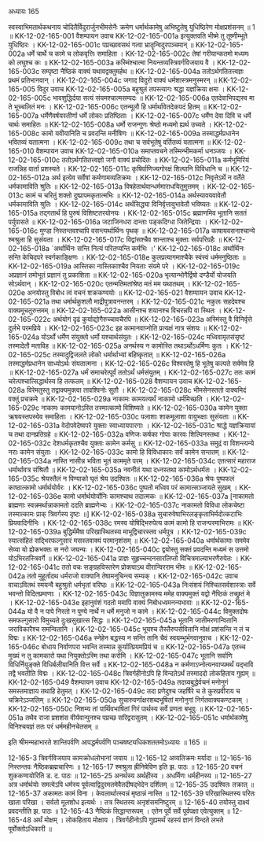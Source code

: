 अध्यायः 165

स्वस्वाभिमतार्थकथनाय चोदितैर्विदुरार्जुनभीमसेनैः क्रमेण धर्मार्थकामेषु अभिष्टुतेषु युधिष्ठिरेण मोक्षप्रशंसनम् ॥ 1 ॥
KK-12-02-165-001	वैशम्पायन उवाच 
KK-12-02-165-001a	इत्युक्तवति भीष्मे तु तूष्णीम्भूते युधिष्ठिरः ।
KK-12-02-165-001c	पप्रच्छावसथं गत्वा भ्रातॄन्विदुरपञ्चमान् ॥
KK-12-02-165-002a	धर्मे चार्थे च कामे च लोकवृत्तिः समाहिता ।
KK-12-02-165-002c	तेषां गरीयान्कतमो मध्यमः को लघुश्च कः ॥
KK-12-02-165-003a	कस्मिंश्चात्मा नियन्तव्यस्त्रिवर्गविजयाय वै ।
KK-12-02-165-003c	सम्पृष्टा नैष्ठिकं वाक्यं यथावद्वक्तुमर्हथ ॥
KK-12-02-165-004a	ततोऽर्थगतितत्त्वज्ञः प्रथमं प्रतिभानवान् ।
KK-12-02-165-004c	जगाद विदुरो वाक्यं धर्मशास्त्रमनुस्मरन् ॥
KK-12-02-165-005	विदुर उवाच 
KK-12-02-165-005a	बहुश्रुतं तपस्त्यागः श्रद्धा यज्ञक्रिया क्षमा ।
KK-12-02-165-005c	भावशुद्धिर्दया सत्यं संयमश्चात्मसम्पदः ॥
KK-12-02-165-006a	एतदेवाभिपद्यस्व मा ते भूच्चलितं मनः ।
KK-12-02-165-006c	एतन्मूलौ हि धर्मार्थावेतदेकपदं हितम् ॥
KK-12-02-165-007a	धर्मेणैवर्षयस्तीर्णा धर्मे लोकाः प्रतिष्ठिताः ।
KK-12-02-165-007c	धर्मेण देवा दिवि च धर्मे चार्थः समाहितः ॥
KK-12-02-165-008a	धर्मो राजन्गुणः श्रेष्ठो मध्यमो ह्यर्थ उच्यते ।
KK-12-02-165-008c	कामो यवीयानिति च प्रवदन्ति मनीषिणः ॥
KK-12-02-165-009a	तस्माद्धर्मप्रधानेन भवितव्यं यतात्मना ।
KK-12-02-165-009c	तथा च सर्वभूतेषु वर्तितव्यं यतात्मना ॥
KK-12-02-165-010	वैशम्पायन उवाच 
KK-12-02-165-010a	समाप्तवचने तस्मिन्भीमकर्मा धनञ्जयः ।
KK-12-02-165-010c	ततोऽर्थगतितत्त्वज्ञो जगौ वाक्यं प्रचोदितः ॥
KK-12-02-165-011a	कर्मभूमिरियं राजन्निह वार्ता प्रशस्यते ।
KK-12-02-165-011c	कृषिर्वाणिज्यगोरक्षं शिल्पानि विविधानि च ॥
KK-12-02-165-012a	अर्थ इत्येव सर्वेषां कर्मणामव्यतिक्रमः ।
KK-12-02-165-012c	निवृत्तेऽर्थे न वर्तेते धर्मकामाविति श्रुतिः ॥
KK-12-02-165-013a	विषहेतार्थवान्धर्ममाराधयितुमुत्तमम् ।
KK-12-02-165-013c	कामं च चरितुं शक्तो दुष्प्रापमकृतात्मभिः ॥
KK-12-02-165-014a	अर्थस्यावयवावेतौ धर्मकामाविति श्रुतिः ।
KK-12-02-165-014c	अर्थसिद्ध्या विनिर्वृत्तावुभावेतौ भविष्यतः ॥
KK-12-02-165-015a	तद्गतार्थं हि पुरुषं विशिष्टतरयोनयः ।
KK-12-02-165-015c	ब्रह्माणमिव भूतानि सततं पर्युपासते ॥
KK-12-02-165-016a	जटाजिनधरा दान्ताः पङ्कदिग्धा जितेन्द्रियाः ।
KK-12-02-165-016c	मुण्डा निस्तन्तवश्चापि वसन्त्यर्थार्थिनः पृथक् ॥
KK-12-02-165-017a	काषायवसनाश्चान्ये श्मश्रुला हि सुसंयताः ।
KK-12-02-165-017c	विद्वांसश्चैव शान्ताश्च मुक्ताः सर्वपरिग्रहैः ॥
KK-12-02-165-018a	`अर्थार्थिनः सन्ति नित्यं परितप्यन्ति कर्मभिः ।'
KK-12-02-165-018c	अर्थार्थिनः सन्ति केचिदपरे स्वर्गकाङ्क्षिणः ।
KK-12-02-165-018e	कुलप्रत्यागमाश्चैके स्वंस्वं धर्ममनुष्ठिताः ॥
KK-12-02-165-019a	आस्तिका नास्तिकाश्चैव नियताः संयमे परे ।
KK-12-02-165-019c	अप्रज्ञानं तमोभूतं प्रज्ञानं तु प्रकाशिता ॥
KK-12-02-165-020a	भृत्यान्भोगैर्द्विषो दण्डैर्यो योजयति सोऽर्थवान् ।
KK-12-02-165-020c	एतन्मतिमतांश्रेष्ठ मतं मम यथातथम् ।
KK-12-02-165-020e	अनयोस्तु विबोध त्वं वचनं शक्रकण्वयोः ॥
KK-12-02-165-021	वैशम्पायन उवाच 
KK-12-02-165-021a	तथा धर्मार्थकुशलौ माद्रीपुत्रावनन्तरम् ।
KK-12-02-165-021c	नकुलः सहदेवश्च वाक्यमूचतुरुत्तमम् ॥
KK-12-02-165-022a	आसीनश्च शयानश्च विचरन्नपि वा स्थितः ।
KK-12-02-165-022c	अर्थयोगं दृढं कुर्याद्योगैरुच्चावचैरपि ॥
KK-12-02-165-023a	अस्मिंस्तु वै विनिर्वृत्ते दुर्लभे परमप्रिये ।
KK-12-02-165-023c	इह कामानवाप्नोति प्रत्यक्षं नात्र संशयः ॥
KK-12-02-165-024a	योऽर्थो धर्मेण संयुक्तो धर्मो यश्चार्थसंयुतः ।
KK-12-02-165-024c	मध्विवामृतसंसृष्टं तस्मादेतौ मताविह ॥
KK-12-02-165-025a	अनर्थस्य न कामोस्ति तथाऽर्थोऽधर्मिणः कुतः ।
KK-12-02-165-025c	तस्मादुद्विजलते लोको धर्मार्थाभ्यां बहिष्कृतात् ॥
KK-12-02-165-026a	तस्माद्धर्मप्रधानेन साध्योऽर्थः संयतात्मना ।
KK-12-02-165-026c	विश्वस्तेषु हि भूतेषु कल्पते सर्वमेव हि ॥
KK-12-02-165-027a	धर्मं समाचरेत्पूर्वं ततोऽर्थं धर्मसंयुतम् ।
KK-12-02-165-027c	ततः कामं चरेत्पश्चात्सिद्धार्थस्य हि तत्फलम् ॥
KK-12-02-165-028	वैशम्पायन उवाच 
KK-12-02-165-028a	विरेमतुस्तु तद्वाक्यमुक्त्वा तावश्विनोः सुतौ ।
KK-12-02-165-028c	भीमसेनस्ततो वाक्यमिदं वक्तुं प्रचक्रमे ॥
KK-12-02-165-029a	नाकामः कामयत्यर्थं नाकामो धर्ममिच्छति ।
KK-12-02-165-029c	नाकामः कामयानोऽस्ति तस्मात्कामो विशिष्यते ॥
KK-12-02-165-030a	कामेन युक्ता ऋषयस्तपस्येव समाहिताः ।
KK-12-02-165-030c	पलाशाः शाकमूलाशा वायुभक्षाः सुसंयताः ॥
KK-12-02-165-031a	वेदोपवेदेष्वपरे युक्ताः स्वाध्यायपारगाः ।
KK-12-02-165-031c	श्राद्धे यज्ञक्रियायां च तथा दानप्रतिग्रहे ॥
KK-12-02-165-032a	वणिजः कर्षका गोपाः कारवः शिल्पिनस्तथा ।
KK-12-02-165-032c	देशधर्मकृतश्चैव युक्ताः कामेन कर्मसु ॥
KK-12-02-165-033a	समुद्रं वा विशन्त्यन्ये नराः कामेन संयुताः ।
KK-12-02-165-033c	कामो हि विविधाकारः सर्वं कामेन सन्ततम् ॥
KK-12-02-165-034a	नास्ति नासीन्न भविता भूतं काममृते परम् ।
KK-12-02-165-034c	एतत्सारं महाराज धर्मार्थावत्र संश्रितौ ॥
KK-12-02-165-035a	नवनीतं यथा दध्नस्तथा कामोऽर्थधर्मतः ।
KK-12-02-165-035c	श्रेयस्तैलं न पिण्याको घृतं श्रेय उदश्वितः ॥
KK-12-02-165-036a	श्रेयः पुष्पफलं काष्ठात्कामो धर्मार्थयोर्वरः ।
KK-12-02-165-036c	पुष्पतो मध्विव परं कामात्सञ्जायते सुखम् ।
KK-12-02-165-036e	कामो धर्मार्थयोर्योनिः कामश्चाथ तदात्मकः ॥
KK-12-02-165-037a	[नाकामतो ब्राह्मणाः स्वन्नमर्थान्नाकामतो ददति ब्राह्मणेभ्यः ।
KK-12-02-165-037c	नाकामतो विविधा लोकचेष्टा तस्मात्कामः प्राक् त्रिवर्गस्य दृष्टः ॥]
KK-12-02-165-038a	सुचारुवेषाभिरलङ्कृताभिर्मदोत्कटाभिः प्रियवादिनीभिः ।
KK-12-02-165-038c	रमस्व योषिद्भिरुपेत्य कामं कामो हि राजन्परमाभिरामः ॥
KK-12-02-165-039a	बुद्धिर्ममैषा परिखास्थितस्य माभूद्विचारस्तव धर्मपुत्र ।
KK-12-02-165-039c	स्यात्संहितं सद्भिरफल्गुसारं मसस्तवाक्यं परमानृशंसम् ॥
KK-12-02-165-040a	धर्मार्थकामाः सममेव सेव्या यो ह्येकभक्तः स नरो जघन्यः ।
KK-12-02-165-040c	द्वयोस्तु सक्तं प्रवदन्ति मध्यमं स उत्तमो योऽभिरतस्त्रिवर्गे ॥
KK-12-02-165-041a	प्राज्ञः सुहृच्चन्दनसारलिप्तो विचित्रमाल्याभरणैरुपेतः ।
KK-12-02-165-041c	ततो वचः सङ्ग्रहविस्तरेण प्रोक्त्वाऽथ वीरान्विरराम भीमः ॥
KK-12-02-165-042a	ततो मुहूर्तादथ धर्मराजो वाक्यानि तेषामनुचिन्त्य सम्यक् ।
KK-12-02-165-042c	उवाच वाचाऽवितथं स्मयन्वै बहुश्रुतो धर्मभृतां वरिष्ठः ॥
KK-12-02-165-043a	निःसंशयं निश्चितसर्वशास्त्राः सर्वे भवन्तो विदितप्रमाणाः ।
KK-12-02-165-043c	विज्ञातुकामस्य ममेह वाक्यमुक्तं यद्वो नैष्ठिकं तच्छ्रुतं मे ।
KK-12-02-165-043e	इहानुवंशं गदतो ममापि वाक्यं निबोधध्वमनन्यभावाः ॥
KK-12-02-165-044a	यो वै न पापे निरतो न पुण्ये नार्थे न धर्मे मनुजो न कामे ।
KK-12-02-165-044c	विमुक्तदोषः समफल्गुसारो विमुच्यते दुःखसुखात्स सिद्धः ॥
KK-12-02-165-045a	भूतानि जातीमरणान्वितानि जराविकारैश्च समन्वितानि ।
KK-12-02-165-045c	भूयश्च तैस्तैरुपसेवितानि मोक्षं प्रशंसन्ति न तं च विद्मः ॥
KK-12-02-165-046a	स्नेहेन बद्धस्य न सन्ति तानि चैवं स्वयम्भूर्भगवानुवाच ।
KK-12-02-165-046c	बोधाय निर्वाणपरा भवन्ति तस्मान्न कुर्यात्प्रियमप्रियं च ॥
KK-12-02-165-047a	एतच्च मुख्यं न तु कामकारो यथा नियुक्तोऽस्मि तथा करोमि ।
KK-12-02-165-047c	भूतानि सर्वाणि विधिर्नियुङ्क्ते विधिर्बलीयानिति वित्त सर्वे ॥
KK-12-02-165-048a	न कर्मणाऽप्नोत्यनवाप्यमर्थं यद्भावि तद्वै भवतीति विद्मः ।
KK-12-02-165-048c	त्रिवर्गहीनोऽपि हि विन्दतेऽर्थं तस्माददो लोकहिताय गुह्यम् ॥
KK-12-02-165-049	वैशम्पायन उवाच 
KK-12-02-165-049a	तदग्र्यबुद्धेर्वचनं मनोनुगं समस्तमाज्ञाय तथाहि हेतुमत् ।
KK-12-02-165-049c	तदा प्रणेदुश्च जहर्षिरे च ते कुरुप्रवीराय च चक्रिरेऽञ्जलिम् ॥
KK-12-02-165-050a	सुचारुवर्णाक्षरशब्दभूषितां मनोनुगां निर्गतवाक्यकण्टकाम् ।
KK-12-02-165-050c	निशम्य तां पार्थिवभाषितां गिरं पार्थस्य सर्वे प्रणता बभूवुः ॥
KK-12-02-165-051a	तथैव राजा प्रशशंस वीर्यवान्पुनश्च पप्रच्छ सरिद्वरासुतम् ।
KK-12-02-165-051c	धर्मार्थकामेषु विनिश्चयज्ञं ततः परं धर्ममहीनचेतसम् ॥ 

इति श्रीमन्महाभारते शान्तिपर्वणि आपद्धर्मपर्वणि पञ्चषष्ट्यधिकशततमोऽध्यायः ॥ 165 ॥

12-165-3 त्रिवर्गविजयाय कामक्रोधलोभानां जयाय ॥ 12-165-12 अव्यतिक्रमः मर्यादा ॥ 12-165-16 निस्तन्तवः नैष्ठिकब्रह्मचारिणः ॥ 12-165-17 श्मश्रुला ह्रीनिषेविण इति झ. पाठः ॥ 12-165-20 वचनं शुककण्वयोरिति ड. द. पाठः ॥ 12-165-25 अनर्थस्य अर्थहीस्य । अधर्मिणः धर्महीनस्य ॥ 12-165-27 अत्र धर्मार्थयोः समत्वेऽपि धर्मस्य पूर्वत्वाद्विदुरमतमेवैतदीषद्भेदेन दर्शितम् ॥ 12-165-35 उदश्वितः तक्रात् ॥ 12-165-37 अकामतः कामं विना । केवलार्थात्स्वन्नं मृष्ठान्नं नास्ति ॥ 12-165-39 परिखास्थितस्य परितः खाता परिखा । सर्वतो मूलशोध इत्यर्थः । तत्र स्थितस्य अनृशंसमनिष्टुरम् ॥ 12-165-40 तयोस्तु दाक्ष्यं प्रवदन्तीति झ. पाठः ॥ 12-165-43 नैष्ठिकं सिद्धान्तरूपम् । एतेन पूर्वे सर्वे पूर्वपक्षा एवेत्युक्तम् ॥ 12-165-48 अर्थं मोक्षम् । लोकहिताय मोक्षाय । त्रिवर्गहीनोऽपि गुह्यमर्थं रहस्यं ज्ञानं विन्दते लभते पूर्वोक्तोऽधिकारी ॥
